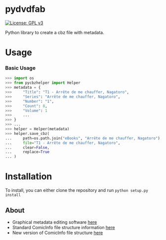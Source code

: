 # pydvdfab
[![License: GPL v3](https://img.shields.io/badge/License-GPL%20v3-blue.svg)](https://www.gnu.org/licenses/gpl-3.0)

Python library to create a cbz file with metadata.

# Usage

### Basic Usage

```python
>>> import os
>>> from pycbzhelper import Helper
>>> metadata = {
>>>     "Title": "T1 - Arrête de me chauffer, Nagatoro",
>>>     "Series": "Arrête de me chauffer, Nagatoro",
>>>     "Number": "1",
>>>     "Count": 8,
>>>     "Volume": 1
>>>     ...
>>> }
>>> ...
>>> helper = Helper(metadata)
>>> helper.save_cbz(
...     path=os.path.join("eBooks", "Arrête de me chauffer, Nagatoro"),
...     file="T1 - Arrête de me chauffer, Nagatoro",
...     clear=False,
...     replace=True
... )
```

# Installation

To install, you can either clone the repository and run `python setup.py install`

## About
- Graphical metadata editing software [here](https://github.com/comictagger/comictagger)
- Standard ComicInfo file structure information [here](https://github.com/Kussie/ComicInfoStandard)
- New version of ComicInfo file structure [here](https://github.com/anansi-project/comicinfo)